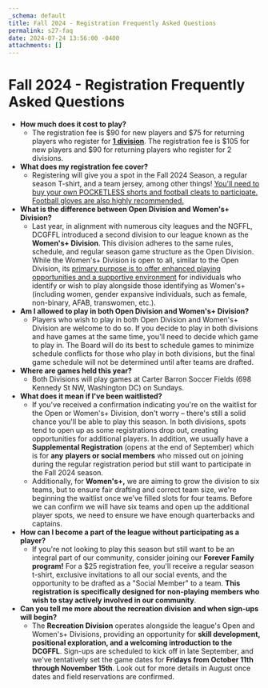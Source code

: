 ```yaml
---
_schema: default
title: Fall 2024 - Registration Frequently Asked Questions
permalink: s27-faq
date: 2024-07-24 13:56:00 -0400
attachments: []
---
```

# Fall 2024 - Registration Frequently Asked Questions

* **How much does it cost to play?**&nbsp;
  * The registration fee is $90 for new players and $75 for returning players who register for **<u>1 division</u>**. The registration fee is $105 for new players and $90 for returning players who register for 2 divisions.
* **What does my registration fee cover?**
  * Registering will give you a spot in the Fall 2024 Season, a regular season T-shirt, and a team jersey, among other things! <u>You'll need to buy your own POCKETLESS shorts and football cleats to participate. Football gloves are also highly recommended.</u>
* **What is the difference between Open Division and Women's+ Division?**
  * Last year, in alignment with numerous city leagues and the NGFFL, DCGFFL introduced a second division to our league known as the **Women's+ Division**. This division adheres to the same rules, schedule, and regular season game structure as the Open Division. While the Women's+ Division is open to all, similar to the Open Division, its <u>primary purpose is to offer enhanced playing opportunities and a supportive environment</u> for individuals who identify or wish to play alongside those identifying as Women's+ (including women, gender expansive individuals, such as female, non-binary, AFAB, transwomen, etc.).
* **Am I allowed to play in both Open Division and Women's+ Division?**
  * Players who wish to play in both Open Division and Women's+ Division are welcome to do so. If you decide to play in both divisions and have games at the same time, you'll need to decide which game to play in. The Board will do its best to schedule games to minimize schedule conflicts for those who play in both divisions, but the final game schedule will not be determined until after teams are drafted.
* **Where are games held this year?**
  * Both Divisions will play games at Carter Barron Soccer Fields (698 Kennedy St NW, Washington DC) on Sundays.
* **What does it mean if I've been waitlisted?**
  * If you've received a confirmation indicating you're on the waitlist for the Open or Women's+ Division, don't worry – there's still a solid chance you'll be able to play this season. In both divisions, spots tend to open up as some registrations drop out, creating opportunities for additional players. In addition, we usually have a **Supplemental Registration** (opens at the end of September) which is for **any** **players or social members** who missed out on joining during the regular registration period but still want to participate in the Fall 2024 season.
  * Additionally, for **Women's+,** we are aiming to grow the division to six teams, but to ensure fair drafting and correct team size, we're beginning the waitlist once we've filled slots for four teams. Before we can confirm we will have six teams and open up the additional player spots, we need to ensure we have enough quarterbacks and captains.
* **How can I become a part of the league without participating as a player?**
  * If you're not looking to play this season but still want to be an integral part of our community, consider joining our **Forever Family** **program!** For a $25 registration fee, you'll receive a regular season t-shirt, exclusive invitations to all our social events, and the opportunity to be drafted as a "Social Member" to a team. **This registration is specifically designed for** **non-playing** **members who wish to stay actively involved in our community**.
* **Can you tell me more about the recreation division and when sign-ups will begin?**
  * The **Recreation Division** operates alongside the league's Open and Women's+ Divisions, providing an opportunity for **skill development, positional exploration, and a welcoming introduction to the DCGFFL**. Sign-ups are scheduled to kick off in late September, and we've tentatively set the game dates for **Fridays from October 11th through November 15th**. Look out for more details in August once dates and field reservations are confirmed.